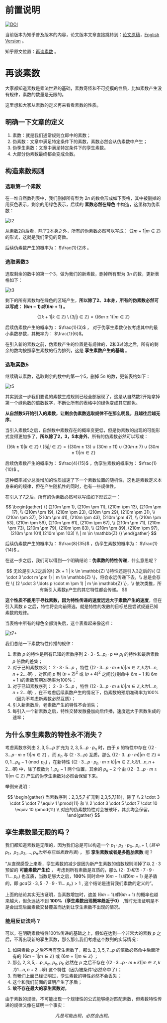 # 前置说明

[![DOI](https://zenodo.org/badge/949740981.svg)](https://doi.org/10.5281/zenodo.15071342)

当前版本为知乎普及版本的内容，论文版本文章直接跳转到：[论文原稿](pub.md)，[English Version](pub.en.md) 。

知乎原文位置：[再谈素数](https://zhuanlan.zhihu.com/p/30738176689) 。

# 再谈素数

大家都知道素数是乘法世界的基础，素数奇怪和不可捉摸的性质，比如素数产生没有规律，素数的数量是无限的。

这里想和大家从素数的定义再来看看素数的性质。

## 明确一下文章的定义

1. 素数：就是我们通常规则立即中的素数；
2. 伪素数：文章中满足特定条件下的素数，素数必然会从伪素数中产生；
3. 伪孪生素数：文章中满足特定条件下的孪生素数。
4. 大部分伪素数最终都会变成合数。

## 构造素数规则

### 选取第一个素数

在一堆自然数列表中，我们删掉所有型为 $2n$ 的数会形成如下表格，其中被删掉的用灰色表示，剩余的用绿色表示，后续的 **素数必然在绿色** 中构造，这里称为伪素数：

![t2](src/02.png)

从素数2向后看，除了2本身之外，所有的伪素数必然可以写成： $\{2m + 1 | m \in \mathbb{Z} \}$ 的形式，这就是我们常见的奇数。

后续伪素数产生的概率为： $\frac{1}{2}$ 。

### 选取素数3

选取剩余的数中的第一个3，做为我们的新素数，删掉所有型为 $3n$ 的数，更新表格如下：

![t3](src/03.png)

剩下的所有素数均在绿色的区域产生，**所以除了2、3本身，所有的伪素数必然可以写成： $(6m - 1) 或 (6m +1)$ 。**

$$
\{ 2k + 1 | k \in \mathbb{Z} \} \setminus \{ 3j | j \in \mathbb{Z} \}
 = \{ (6m \pm 1) | m \in \mathbb{Z} \}
$$

后续伪素数产生的概率为： $\frac{1}{3}$ ， 对于伪孪生素数仅仅考虑其中的最小素数参数，其概率为： $\frac{1}{6}$。

在引入新的素数之前，伪素数产生的位置是有规律的，2和3过滤之后，所有的剩余的数均按照孪生素数的行为排列，这是 **孪生素数产生的基础** 。


### 选取素数5

继续确认素数，选取剩余的数中的第一个5，删掉 $5n$ 的数，更新表格如下：

![t5](src/05.png)

其实到这一步我们要说的素数生成规则已经全部展现了，这是从自然数2开始拿掉第一个绿色数的倍数数字，不断让所有的表格中的绿色变成其它颜色。

**从自然数5开始引入的素数，让剩余伪素数选取规律不在那么明显，且越往后越无序**。

当引入素数5之后，自然数中素数存在的概率变更低，但是伪素数的出现的可能形式变得更加多了，**所以除了2，3，5本身外**，所有的伪素数必然可以写成：

$$
\{ (6k \pm 1) | k \in \mathbb{Z} \}  \setminus \{ 5j | j \in \mathbb{Z} \} = \{ (30m \pm 13) \cup (30m \pm 11) \cup (30m \pm 7) \cup (30m \pm 1) | m \in \mathbb{Z} \}
$$ 

后续伪素数产生的概率为： $\frac{4}{15}$ ，伪孪生素数的概率为： $\frac{1}{10}$ 。

这种概率减少总类增加的性质加速了下一个素数位置的随机性，这也是素数定义本身来的的规律，但在产生随机性的同时，也有一些规律性。

在引入了7之后，所有的伪素数必然可以写成如下形式之一：

$$
\begin{gather}     
    \{     
        (210m \pm 1), (210m \pm 11), (210m \pm 13), (210m \pm 17),   \\
        (210m \pm 19), (210m \pm 23), (210m \pm 29), (210m \pm 31),  \\
        (210m \pm 37), (210m \pm 41), (210m \pm 43), (210m \pm 47),  \\
        (210m \pm 53), (210m \pm 59), (210m \pm 61), (210m \pm 67),  \\
        (210m \pm 71), (210m \pm 73), (210m \pm 79), (210m \pm 83),  \\
        (210m \pm 89), (210m \pm 97), (210m \pm 101),(210m \pm 103)  \\
        | m \in \mathbb{Z}     \} 
\end{gather}
$$

后续伪素数产生的概率为： $\frac{8}{35}$ ，伪孪生素数的概率为： $\frac{1}{14}$ 。

在这一步之后，我们可以得到一个明确结论：**伪素数的特性传递**，什么意思呢？

$$
无论是引入2之后的\{ 2k + 1 | k \in \mathbb{Z} \}特性还是引入3之后的\{ (2 \cdot 3 \cdot m \pm 1) | m \in \mathbb{Z} \}，将会永远传递下去，\\
总是会存在 \{ (2 \cdot 3 \ldots p \cdot m \pm 1) | m \in \mathbb{Z} \}，\\
依次类推，所有新引入素数p产生的其它特性都会传递。
$$

**这个性质不能用于寻找素数，因为特性传递的速度远远大于素数产生的速度**，但在引入素数 $p$ 之后，特性将会向前筛选，就是特性的发散的目标总是尝试规避已知素数的规律。

当表格中所有的绿色全部消失后，这个表看起来像这样：

![t7+](src/7+.png)

我们总结一下素数特性传播的规律：

1. 素数 $p$ 的特性是所有已知的素数序列 $2 \cdot 3 \cdot 5 \ldots p_l \cdot p$ 中 $p_l$ 的特性和最后素数 $p$ 倍数的差集；
2. 对于已知素数序列： $2 \cdot 3 \cdot 5 \ldots p$ ，特性 $\{ (2 \cdot 3 \ldots p \cdot m \pm k) | m \in \mathbb{Z} , k 为 1 \ldots n,n+2 \ldots 等 \}$ ，对区间 $p$ 到 $(p+2)^2$ 或 $(p+4)^2$ 之间(分别命中 $6m-1$ 和 $6m+1$ )的素数预期准确率为100%；
2. 对于已知素数序列： $2 \cdot 3 \cdot 5 \ldots p$ ，特性 $\{ (2 \cdot 3 \ldots p \cdot m \pm k) | m \in \mathbb{Z} , k 为 1 \ldots n,n+2 \ldots  等 \}$ ，在不考虑后续素数产生的情况下，伪素数的预期准确率为100%（因为不考虑新素数必然互质）；
3. 引入新素数后，老素数产生的特性不会消失；
4. 每引入一个新素数之后，特性交替发散叠加向后传播，速度远大于素数生成的速率；

## 为什么孪生素数的特性永不消失？

考虑素数序列由 $2,3,5 \ldots p$ 扩充为 $2,3,5 \ldots p \cdot p_n$ 时，由于 $p$ 的特性中存在 $\{ (2 \cdot 3 \ldots p \cdot m \pm 1) | m \in \mathbb{Z} \}$ ，而 $p_n$ 与 $(2 \cdot 3 \ldots p)$ 互质，那么 $\{ (2 \cdot 3 \ldots p \cdot m) | m \in \mathbb{Z} \} \equiv 0,1 \ldots p_n -1 \pmod{p_n}$ ，在新特性 $\{ (2 \cdot 3 \ldots p \cdot p_n\cdot m \pm k) | m \in \mathbb{Z} , k 为 1 \ldots n,n+2 \ldots 等 \}$ 中，除了模数为 $1,p_n-1$ 两个位置，其余的 $p_n-2$ 个由 $\{ (2 \cdot 3 \ldots p \cdot m \pm 1) | m \in \mathbb{Z} \}$ 产生的伪孪生素数对必然会保留下来。

举例来说明：

$$
\begin{gather}
当素数序列：2,3,5,7 扩充到 2,3,5,7,11时，除了 \\
2 \cdot 3 \cdot 5 \cdot 7 \equiv 1 \pmod{11} 和  \\
2 \cdot 3 \cdot 5 \cdot 7 \cdot 10 \equiv 10 \pmod{11} \\
对应的伪素数特性对会被破坏，其余均会保留。
\end{gather}
$$

## 孪生素数是无限的吗？

我们都知道素数是无限的，因为我们总是可以构造一个 $p_1 \cdot p_2 \cdot p_3 \ldots p_n + 1, (其中 p_1，p_2, p_3, \ldots , p_n 为所有已知素数列表)$ ， 那 **孪生素数或者是多胞胎素数** 呢？

“从直观感受上来看，孪生素数的减少是因为新产生素数的倍数规则消掉了以 $2 \cdot 3$ 预留的 **可能素数产生位** ， 考虑到所有素数是互质的，那么 $(2 \cdot 3)  和 (5 \cdot 7 \cdot 9 \cdot 11 \ldots \ p_n)$ 也互质，当数足够大之后，**100%** 同时命中 $(6m - 1 ) 或 (6m + 1)$ 是矛盾的，即 $gcd(2 \cdot 3 , 5 \cdot 7 \cdot 9 \cdot 11 \ldots \ p_n) > 1$ , 这个结论是违背我们素数的定义的”。

上面的结论其实无法证明，当素数增加时，遮盖 $(6m - 1) 或 (6m + 1)$ 的概率也越来越大，但永远达不到 **100%（孪生素数出现概率趋近于0）** ,暂时无法证明是不是会出现后面素数交替覆盖而达到让孪生素数不出现的情况。

### 能用反证法吗？

可以，在明确素数特性100%传递的基础之上，假如在达到一个非常大的素数 $p$ 之后，不再出现新的孪生素数，那么那么我们考虑这个数列的实际情况：

1. 如果素数 $p$ 之后不再有孪生素数了，那么 $2,3,5,7 \ldots p$ 的倍数必然命中后面所有的 $\{6m - 1 | m \in \mathbb{Z}\}$ 或 $\{6m + 1 | m \in \mathbb{Z}\}$ ；
2. 那么 $2,3,5, \ldots p , p_m , p_n , p_k$ 必然在 $p$ 之后不存在 $\{ (2 \cdot 3 \ldots p \cdot m \pm k) | m \in \mathbb{Z} , k 为 1 \ldots n,n+2 \ldots 等 \}$ 这个特性（因为被条件1必然命中了）；
3. 而我们上面已经证明过，孪生素数的特性必然不会丢失；
4. 这个和我们前面的证明产生了矛盾；
5. **故不存在最大的孪生素数对**。


由于素数的规律，不可能出现一个规律性的公式能够绝对匹配素数，但素数特性传递的规律又像在证明一个事实：

$$
    凡是可能出现，必然会出现。
$$
